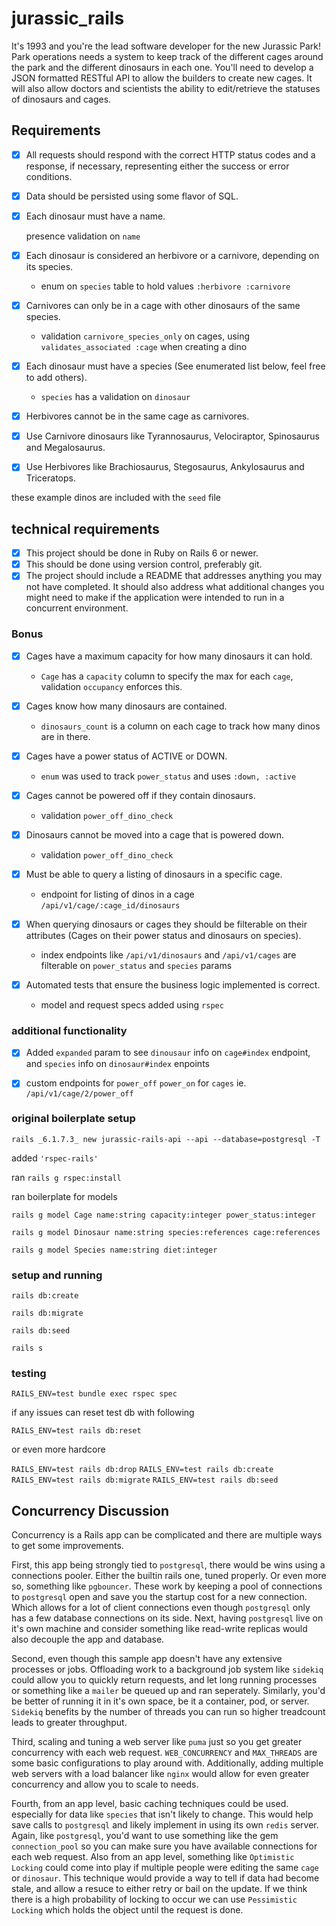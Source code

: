 # jurassic_rails
It's 1993 and you're the lead software developer for the new Jurassic Park! Park operations needs a system to keep track of the different cages around the park and the different dinosaurs in each one. You'll need to develop a JSON formatted RESTful API to allow the builders to create new cages. It will also allow doctors and scientists the ability to edit/retrieve the statuses of dinosaurs and cages.

## Requirements
- [x] All requests should respond with the correct HTTP status codes and a response, if necessary, representing either the success or error conditions.
- [x] Data should be persisted using some flavor of SQL.
- [x] Each dinosaur must have a name.

  presence validation on `name`

- [x] Each dinosaur is considered an herbivore or a carnivore, depending on its species.

  * enum on `species` table to hold values `:herbivore :carnivore`

- [x] Carnivores can only be in a cage with other dinosaurs of the same species.

  * validation `carnivore_species_only` on cages, using `validates_associated :cage` when creating a dino

- [x] Each dinosaur must have a species (See enumerated list below, feel free to add others).

  * `species` has a validation on `dinosaur`

- [x] Herbivores cannot be in the same cage as carnivores.
- [x] Use Carnivore dinosaurs like Tyrannosaurus, Velociraptor, Spinosaurus and Megalosaurus.
- [x] Use Herbivores like Brachiosaurus, Stegosaurus, Ankylosaurus and Triceratops.

these example dinos are included with the `seed` file

## technical requirements
- [x] This project should be done in Ruby on Rails 6 or newer.
- [x] This should be done using version control, preferably git.
- [x] The project should include a README that addresses anything you may not have completed. It should also address what additional changes you might need to make if the application were intended to run in a concurrent environment.

### Bonus
- [x] Cages have a maximum capacity for how many dinosaurs it can hold.

  * `Cage` has a `capacity` column to specify the max for each `cage`,
  validation `occupancy` enforces this.

- [x] Cages know how many dinosaurs are contained.

  * `dinosaurs_count` is a column on each cage to track how many dinos are in there.

- [x] Cages have a power status of ACTIVE or DOWN.

  * `enum` was used to track `power_status` and uses `:down, :active`

- [x] Cages cannot be powered off if they contain dinosaurs.

  * validation `power_off_dino_check`

- [x] Dinosaurs cannot be moved into a cage that is powered down.

  * validation `power_off_dino_check`

- [x] Must be able to query a listing of dinosaurs in a specific cage.

  * endpoint for listing of dinos in a cage `/api/v1/cage/:cage_id/dinosaurs`

- [x] When querying dinosaurs or cages they should be filterable on their attributes (Cages on their  power status and dinosaurs on species).

  * index endpoints like `/api/v1/dinosaurs` and `/api/v1/cages` are filterable on `power_status` and `species` params

- [x] Automated tests that ensure the business logic implemented is correct.

  * model and request specs added using `rspec`

### additional functionality

- [x] Added `expanded` param to see `dinousaur` info on `cage#index` endpoint, and `species` info on `dinosaur#index` enpoints

- [x] custom endpoints for `power_off` `power_on` for `cages` ie. `/api/v1/cage/2/power_off`


### original boilerplate setup
`rails _6.1.7.3_ new jurassic-rails-api --api --database=postgresql -T`

added `'rspec-rails'`

ran `rails g rspec:install`

ran boilerplate for models

`rails g model Cage name:string capacity:integer power_status:integer`

`rails g model Dinosaur name:string species:references cage:references`

`rails g model Species name:string diet:integer`

### setup and running
`rails db:create`

`rails db:migrate`

`rails db:seed`

`rails s`

### testing
`RAILS_ENV=test bundle exec rspec spec`

if any issues can reset test db with following

`RAILS_ENV=test rails db:reset`

or even more hardcore

`RAILS_ENV=test rails db:drop`
`RAILS_ENV=test rails db:create`
`RAILS_ENV=test rails db:migrate`
`RAILS_ENV=test rails db:seed`

## Concurrency Discussion
Concurrency is a Rails app can be complicated and there are multiple ways to get some improvements.

First, this app being strongly tied to `postgresql`, there would be wins using a connections pooler. Either the builtin rails one, tuned properly. Or even more so, something like `pgbouncer`. These work by keeping a pool of connections to `postgresql` open and save you the startup cost for a new connection. Which allows for a lot of client connections even though `postgresql` only has a few database connections on its side. Next, having `postgresql` live on it's own machine and consider something like read-write replicas would also decouple the app and database.

Second, even though this sample app doesn't have any extensive processes or jobs. Offloading work to a background job system like `sidekiq` could allow you to quickly return requests, and let long running processes or something like a `mailer` be queued up and ran seperately. Similarly, you'd be better of running it in it's own space, be it a container, pod, or server. `Sidekiq` benefits by the number of threads you can run so higher treadcount leads to greater throughput.

Third, scaling and tuning a web server like `puma` just so you get greater concurrency with each web request. `WEB_CONCURRENCY` and `MAX_THREADS` are some basic configurations to play around with. Additionally, adding multiple web servers with a load balancer like `nginx` would allow for even greater concurrency and allow you to scale to needs.

Fourth, from an app level, basic caching techniques could be used. especially for data like `species` that isn't likely to change. This would help save calls to `postgresql` and likely implement in using its own `redis` server. Again, like `postgresql`, you'd want to use something like the gem `connection_pool` so you can make sure you have available connections for each web request. Also from an app level, something like `Optimistic Locking` could come into play if multiple people were editing the same `cage` or `dinosaur`. This technique would provide a way to tell if data had become stale, and allow a resuce to either retry or bail on the update. If we think there is a high probability of locking to occur we can use `Pessimistic Locking` which holds the object until the request is done.
